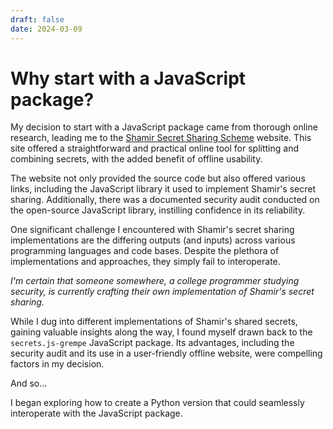 ```yaml
---
draft: false 
date: 2024-03-09
---
```


# Why start with a JavaScript package?

My decision to start with a JavaScript package came from thorough online research, leading me to the [Shamir Secret Sharing Scheme](https://iancoleman.io/shamir/) website. This site offered a straightforward and practical online tool for splitting and combining secrets, with the added benefit of offline usability.

<!-- more -->

The website not only provided the source code but also offered various links, including the JavaScript library it used to implement Shamir's secret sharing. Additionally, there was a documented security audit conducted on the open-source JavaScript library, instilling confidence in its reliability.

One significant challenge I encountered with Shamir's secret sharing implementations are the differing outputs (and inputs) across various programming languages and code bases. Despite the plethora of implementations and approaches, they simply fail to interoperate.

*I'm certain that someone somewhere, a college programmer studying security, is currently crafting their own implementation of Shamir's secret sharing.*

While I dug into different implementations of Shamir's shared secrets, gaining valuable insights along the way, I found myself drawn back to the `secrets.js-grempe` JavaScript package. Its advantages, including the security audit and its use in a user-friendly offline website, were compelling factors in my decision.

And so...

I began exploring how to create a Python version that could seamlessly interoperate with the JavaScript package.
